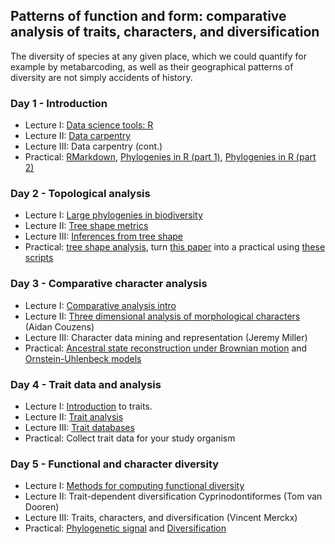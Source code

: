 Patterns of function and form: comparative analysis of traits, characters, and diversification
----------------------------------------------------------------------------------------------
The diversity of species at any given place, which we could quantify for example by metabarcoding, as well
as their geographical patterns of diversity are not simply accidents of history. 

### Day 1 - Introduction

- Lecture I: [Data science tools: R](w3d1/lecture1.md)
- Lecture II: [Data carpentry](http://www.datacarpentry.org/R-ecology-lesson/)
- Lecture III: Data carpentry (cont.)
- Practical: [RMarkdown](https://github.com/naturalis/CourseComparativeMethods/blob/master/lecture1/First_RMarkdown_Document.Rmd), [Phylogenies in R (part 1)](https://github.com/naturalis/CourseComparativeMethods/blob/master/lecture1/Introduction_phylo.Rmd),
[Phylogenies in R (part 2)](https://github.com/naturalis/CourseComparativeMethods/blob/master/lecture2/PhylogeneticTree.Rmd)

### Day 2 - Topological analysis

- Lecture I: [Large phylogenies in biodiversity](w3d2/lecture1.md)
- Lecture II: [Tree shape metrics](w3d2/lecture2.md)
- Lecture III: [Inferences from tree shape](w3d2/lecture3.md)
- Practical: [tree shape analysis](w3p2), turn [this paper](http://journals.plos.org/plosone/article?id=10.1371/journal.pone.0179553#sec002) into a practical using [these scripts](http://datadryad.org/resource/doi:10.5061/dryad.sm379)

### Day 3 - Comparative character analysis

- Lecture I: [Comparative analysis intro](w3d3/lecture1.md)
- Lecture II: [Three dimensional analysis of morphological characters](w3d3/lecture2) (Aidan Couzens)
- Lecture III: Character data mining and representation (Jeremy Miller)
- Practical: [Ancestral state reconstruction under Brownian motion](https://github.com/naturalis/CourseComparativeMethods/blob/master/lecture3/AncestralStatesReconstruction.Rmd) and [Ornstein-Uhlenbeck models](https://github.com/naturalis/CourseComparativeMethods/blob/master/lecture5/OUModels.Rmd)

### Day 4 - Trait data and analysis

- Lecture I: [Introduction](w3d4/lecture1-new.md) to traits. 
- Lecture II: <!-- [Traits in space and time](w3d4/lecture2.md) --> [Trait analysis](w3d4/lecture2a/functional_analysis.Rmd)
- Lecture III: <!-- [Trait covariation and optimization](w3d4/lecture3.md) --> [Trait databases](w3d4/lecture3a/databases.Rmd)
- Practical: Collect trait data for your study organism

### Day 5 - Functional and character diversity

- Lecture I: [Methods for computing functional diversity](w3d5/lecture1.md)
- Lecture II: Trait-dependent diversification Cyprinodontiformes (Tom van Dooren)
- Lecture III: Traits, characters, and diversification (Vincent Merckx)
- Practical: [Phylogenetic signal](https://github.com/naturalis/CourseComparativeMethods/blob/master/lecture6/PD.Rmd) and [Diversification](https://github.com/naturalis/CourseComparativeMethods/blob/master/lecture7/Diversification.Rmd)

<!--
With considerable re-use from:
http://www.salvias.net/~brian/ECOL596/Trait-based_Ecology_%26_Evolution/Archive.html
https://github.com/simjoly/CourseComparativeMethods
-->
